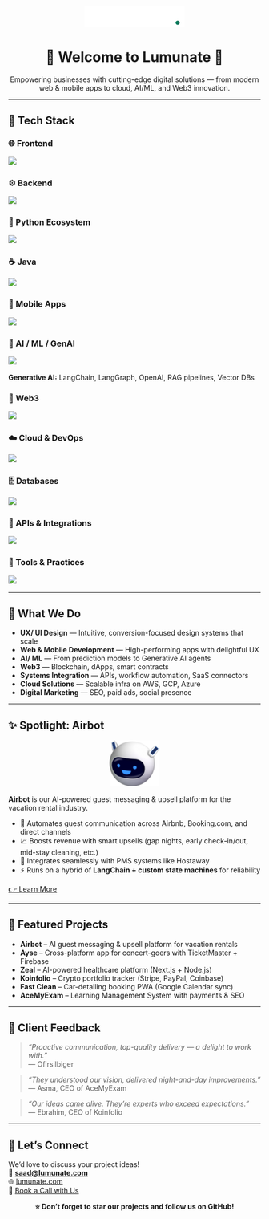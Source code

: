 
<p align="center">
  <img src="../assets/WORD%20MARK-04.png" alt="Lumunate Logo" width="200" />
</p>

<h1 align="center">🌟 Welcome to Lumunate 🌟</h1>

<p align="center">
  Empowering businesses with cutting-edge digital solutions — from modern web & mobile apps to cloud, AI/ML, and Web3 innovation.
</p>

---

## 🚀 Tech Stack

### 🌐 Frontend
<p>
  <img src="https://skillicons.dev/icons?i=js,ts,react,next,nuxtjs,vue,angular,redux,threejs,remix,tailwind,materialui,bootstrap" />
</p>

### ⚙️ Backend
<p>
  <img src="https://skillicons.dev/icons?i=nodejs,express,nestjs" />
</p>

### 🐍 Python Ecosystem
<p>
  <img src="https://skillicons.dev/icons?i=python,django,flask,fastapi" />
</p>

### ☕ Java
<p>
  <img src="https://skillicons.dev/icons?i=java,spring" />
</p>

### 📱 Mobile Apps
<p>
  <img src="https://skillicons.dev/icons?i=react,flutter,swift,kotlin,dart" />
</p>

### 🤖 AI / ML / GenAI
<p>
  <img src="https://skillicons.dev/icons?i=tensorflow,pytorch" />  
</p>
<p>
  <b>Generative AI:</b> LangChain, LangGraph, OpenAI, RAG pipelines, Vector DBs
</p>

### 🔗 Web3
<p>
  <img src="https://skillicons.dev/icons?i=solidity,rust,,ipfs,chainlink,pancakeswap,ethereum,web3" />
</p>

### ☁️ Cloud & DevOps
<p>
  <img src="https://skillicons.dev/icons?i=aws,gcp,azure,docker,kubernetes,linux" />
</p>

### 🗄️ Databases
<p>
  <img src="https://skillicons.dev/icons?i=mongodb,postgres,mysql,sqlite,firebase,supabase,redis" />
</p>

### 🔌 APIs & Integrations
<p>
  <img src="https://skillicons.dev/icons?i=stripe,paypal,coinbase,twilio,salesforce,facebook,instagram,graphql,auth0" />
</p>

### 🧰 Tools & Practices
<p>
  <img src="https://skillicons.dev/icons?i=git,jira,serverless,socketio,chartjs,figma,postman" />
</p>


---

## 💼 What We Do
- **UX/ UI Design** — Intuitive, conversion-focused design systems that scale 
- **Web & Mobile Development** — High-performing apps with delightful UX
- **AI/ ML** — From prediction models to Generative AI agents
- **Web3** — Blockchain, dApps, smart contracts
- **Systems Integration** — APIs, workflow automation, SaaS connectors
- **Cloud Solutions** — Scalable infra on AWS, GCP, Azure
- **Digital Marketing** — SEO, paid ads, social presence

---

## ✨ Spotlight: Airbot
<p align="center">
  <img src="../assets/airbot.svg" alt="Airbot" width="100" />
</p>

**Airbot** is our AI-powered guest messaging & upsell platform for the vacation rental industry.
- 🤖 Automates guest communication across Airbnb, Booking.com, and direct channels
- 📈 Boosts revenue with smart upsells (gap nights, early check-in/out, mid-stay cleaning, etc.)
- 🔗 Integrates seamlessly with PMS systems like Hostaway
- ⚡ Runs on a hybrid of **LangChain + custom state machines** for reliability

[👉 Learn More](https://lumunate.com)

---

## 🌟 Featured Projects
- **Airbot** – AI guest messaging & upsell platform for vacation rentals
- **Ayse** – Cross-platform app for concert-goers with TicketMaster + Firebase
- **Zeal** – AI-powered healthcare platform (Next.js + Node.js)
- **Koinfolio** – Crypto portfolio tracker (Stripe, PayPal, Coinbase)
- **Fast Clean** – Car-detailing booking PWA (Google Calendar sync)
- **AceMyExam** – Learning Management System with payments & SEO

---

## 💬 Client Feedback
> *“Proactive communication, top-quality delivery — a delight to work with.”*  
— Ofirsilbiger

> *“They understood our vision, delivered night-and-day improvements.”*  
— Asma, CEO of AceMyExam

> *“Our ideas came alive. They’re experts who exceed expectations.”*  
— Ebrahim, CEO of Koinfolio

---

## 📅 Let’s Connect
We’d love to discuss your project ideas!  
📧 **saad@lumunate.com**  
🌐 [lumunate.com](https://lumunate.com)  
📅 [Book a Call with Us](https://calendly.com/saad-b-javaid22/consultation)

<p align="center">
  <b>⭐️ Don’t forget to star our projects and follow us on GitHub!</b>
</p>
